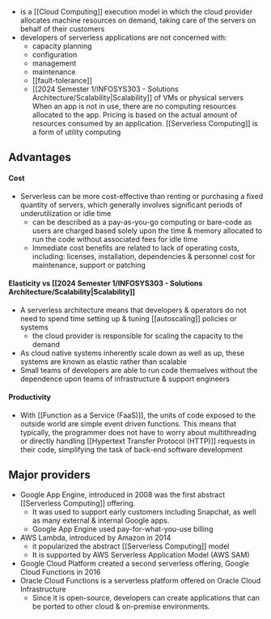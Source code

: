 - is a [[Cloud Computing]] execution model in which the cloud provider allocates machine resources on demand, taking care of the servers on behalf of their customers
- developers of serverless applications are not concerned with:
	- capacity planning
	- configuration
	- management
	- maintenance
	- [[fault-tolerance]]
	- [[2024 Semester 1/INFOSYS303 - Solutions Architecture/Scalability|Scalability]]
		of VMs or physical servers
When an app is not in use, there are no computing resources allocated to the app. Pricing is based on the actual amount of resources consumed by an application. [[Serverless Computing]] is a form of utility computing
## Advantages
#### Cost
- Serverless can be more cost-effective than renting or purchasing a fixed quantity of servers, which generally involves significant periods of underutilization or idle time
	- can be described as a pay-as-you-go computing or bare-code as users are charged based solely upon the time & memory allocated to run the code without associated fees for idle time
	- Immediate cost benefits are related to lack of operating costs, including: licenses, installation, dependencies & personnel cost for maintenance, support or patching
#### Elasticity vs [[2024 Semester 1/INFOSYS303 - Solutions Architecture/Scalability|Scalability]]
- A serverless architecture means that developers & operators do not need to spend time setting up & tuning [[autoscaling]] policies or systems
	- the cloud provider is responsible for scaling the capacity to the demand
- As cloud native systems inherently scale down as well as up, these systems are known as elastic rather than scalable
- Small teams of developers are able to run code themselves without the dependence upon teams of infrastructure & support engineers
#### Productivity
- With [[Function as a Service (FaaS)]], the units of code exposed to the outside world are simple event driven functions. This means that typically, the programmer does not have to worry about multithreading or directly handling [[Hypertext Transfer Protocol (HTTP)]] requests in their code, simplifying the task of back-end software development
## Major providers
- Google App Engine, introduced in 2008 was the first abstract [[Serverless Computing]] offering.
	- It was used to support early customers including Snapchat, as well as many external & internal Google apps.
	- Google App Engine used pay-for-what-you-use billing
- AWS Lambda, introduced by Amazon in 2014
	- it popularized the abstract [[Serverless Computing]] model
	- It is supported by AWS Serverless Application Model (AWS SAM)
- Google Cloud Platform created a second serverless offering, Google Cloud Functions in 2016
- Oracle Cloud Functions is a serverless platform offered on Oracle Cloud Infrastructure
	- Since it is open-source, developers can create applications that can be ported to other cloud & on-premise environments.